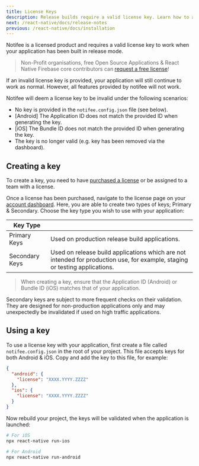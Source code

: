 ```yaml
---
title: License Keys
description: Release builds require a valid license key. Learn how to add yours to the project.
next: /react-native/docs/release-notes
previous: /react-native/docs/installation
---
```


Notifee is a licensed product and requires a valid license key to work when your application has been built
in release mode.

> Non-Profit organisations, free Open Source Applications & React Native Firebase core contributors can [request a free license](/contact#license)!

If an invalid license key is provided, your application will still continue to work as normal. However, all features provided by notifee
will not work.

Notifee will deem a license key to be invalid under the following scenarios:

- No key is provided in the `notifee.config.json` file (see below).
- [Android] The Application ID does not match the provided ID when generating the key.
- [iOS] The Bundle ID does not match the provided ID when generating the key.
- The key is no longer valid (e.g. key has been removed via the dashboard).

## Creating a key

To create a key, you need to have [purchased a license](/purchase) or be assigned to a team with a license.

Once a license has been purchased, navigate to the license page on your [account dashboard](/account/licenses). Here, you
are able to create two types of keys; Primary & Secondary. Choose the key type you wish to use with your application:

| Key Type       |                                                                                                                             |
| -------------- | --------------------------------------------------------------------------------------------------------------------------- |
| Primary Keys   | Used on production release build applications.                                                                              |
| Secondary Keys | Used on release build applications which are not intended for production use, for example, staging or testing applications. |

> When creating a key, ensure that the Application ID (Android) or Bundle ID (iOS) matches that of your application.

Secondary keys are subject to more frequent checks on their validation. They are designed for non-production applications
only and may unexpectedly be invalidated if used on high traffic applications.

## Using a key

To use a license key with your application, first create a file called `notifee.config.json` in the root of your project.
This file accepts keys for both Android & iOS. Copy and add the key to this file, for example:

```json
{
  "android": {
    "license": "XXXX.YYYY.ZZZZ"
  },
  "ios": {
    "license": "XXXX.YYYY.ZZZZ"
  }
}
```

Now rebuild your project, the keys will be validated when the application is launched:

```bash
# For iOS
npx react-native run-ios

# For Android
npx react-native run-android
```
